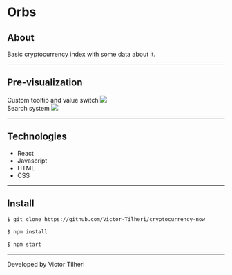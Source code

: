 # Orbs

## About

Basic cryptocurrency index with some data about it.

---

## Pre-visualization
Custom tooltip and value switch
<img src="https://media.giphy.com/media/wKMbW2TdRU870G5xOG/giphy.gif"/><br>
Search system
<img src="https://media.giphy.com/media/eZYLbhCq3Obt2OdhEI/giphy.gif"/>

---

## Technologies

- React
- Javascript
- HTML
- CSS

---

## Install

```bash 
$ git clone https://github.com/Victor-Tilheri/cryptocurrency-now

$ npm install

$ npm start
```

---

Developed by Victor Tilheri
